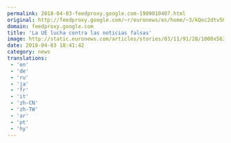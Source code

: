 ```yaml
---
permalink: 2018-04-03-feedproxy.google.com-1909010407.html
original: http://feedproxy.google.com/~r/euronews/es/home/~3/kQoc2dtv5QM/la-ue-lucha-contra-las-noticias-falsas
domain: feedproxy.google.com
title: 'La UE lucha contra las noticias falsas'
image: http://static.euronews.com/articles/stories/03/11/91/28/1000x563_cmsv2_a778db9f-94bf-5376-927e-2a70f6c343a3-3119128.jpg
date: 2018-04-03 18:41:42
category: news
translations: 
 - 'en'
 - 'de'
 - 'ru'
 - 'ja'
 - 'fr'
 - 'it'
 - 'zh-CN'
 - 'zh-TW'
 - 'ar'
 - 'pt'
 - 'hy'
---
```


